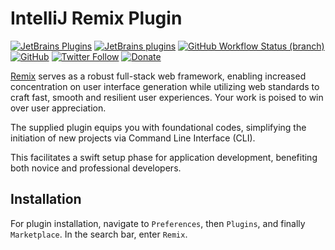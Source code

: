 # IntelliJ Remix Plugin

[![JetBrains Plugins](https://img.shields.io/jetbrains/plugin/v/18753-remix)](https://plugins.jetbrains.com/plugin/18753-remix)
[![JetBrains plugins](https://img.shields.io/jetbrains/plugin/d/18753-remix)](https://plugins.jetbrains.com/plugin/18753-remix/versions)
[![GitHub Workflow Status (branch)](https://img.shields.io/github/actions/workflow/status/KartanHQ/intellij-remix/build.yml?branch=master)](https://github.com/KartanHQ/intellij-remix/actions/workflows/build.yml)
[![GitHub](https://img.shields.io/github/license/KartanHQ/intellij-remix)](https://github.com/KartanHQ/intellij-remix/blob/master/LICENSE)
[![Twitter Follow](https://img.shields.io/badge/follow-%40nekofar-1DA1F2?logo=twitter&style=flat)](https://twitter.com/nekofar)
[![Donate](https://img.shields.io/badge/donate-nekofar.crypto-a2b9bc?logo=ko-fi&logoColor=white)](https://ud.me/nekofar.crypto)


<!-- Plugin description -->
[Remix](https://remix.run) serves as a robust full-stack web framework, enabling increased concentration on user
interface generation while utilizing web standards to craft fast, smooth and resilient user experiences. Your work is
poised to win over user appreciation.

The supplied plugin equips you with foundational codes, simplifying the initiation of new projects via Command Line
Interface (CLI).

This facilitates a swift setup phase for application development, benefiting both novice and professional developers.
<!-- Plugin description end -->

## Installation

For plugin installation, navigate to `Preferences`, then `Plugins`, and finally `Marketplace`. In the search bar, enter `Remix`.

